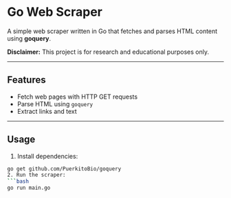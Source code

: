 # Go Web Scraper

A simple web scraper written in Go that fetches and parses HTML content using **goquery**.

**Disclaimer:** This project is for research and educational purposes only.

---

## Features
- Fetch web pages with HTTP GET requests
- Parse HTML using `goquery`
- Extract links and text

---

## Usage
1. Install dependencies:
```bash
go get github.com/PuerkitoBio/goquery
2. Run the scraper:
```bash
go run main.go
